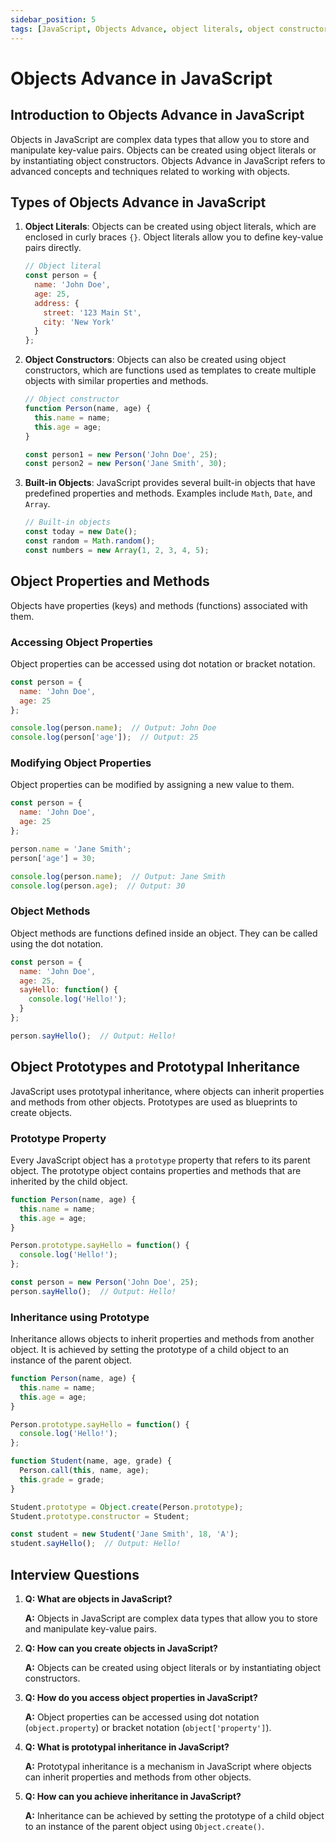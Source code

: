 ```yaml
---
sidebar_position: 5
tags: [JavaScript, Objects Advance, object literals, object constructors, prototypes, prototypal inheritance]
---
```


# Objects Advance in JavaScript

## Introduction to Objects Advance in JavaScript
Objects in JavaScript are complex data types that allow you to store and manipulate key-value pairs. Objects can be created using object literals or by instantiating object constructors. Objects Advance in JavaScript refers to advanced concepts and techniques related to working with objects.

## Types of Objects Advance in JavaScript
1. **Object Literals**: Objects can be created using object literals, which are enclosed in curly braces `{}`. Object literals allow you to define key-value pairs directly.
   ```javascript
   // Object literal
   const person = {
     name: 'John Doe',
     age: 25,
     address: {
       street: '123 Main St',
       city: 'New York'
     }
   };
   ```

2. **Object Constructors**: Objects can also be created using object constructors, which are functions used as templates to create multiple objects with similar properties and methods.
   ```javascript
   // Object constructor
   function Person(name, age) {
     this.name = name;
     this.age = age;
   }
   
   const person1 = new Person('John Doe', 25);
   const person2 = new Person('Jane Smith', 30);
   ```

3. **Built-in Objects**: JavaScript provides several built-in objects that have predefined properties and methods. Examples include `Math`, `Date`, and `Array`.
   ```javascript
   // Built-in objects
   const today = new Date();
   const random = Math.random();
   const numbers = new Array(1, 2, 3, 4, 5);
   ```

## Object Properties and Methods
Objects have properties (keys) and methods (functions) associated with them.

### Accessing Object Properties
Object properties can be accessed using dot notation or bracket notation.
```javascript
const person = {
  name: 'John Doe',
  age: 25
};

console.log(person.name);  // Output: John Doe
console.log(person['age']);  // Output: 25
```

### Modifying Object Properties
Object properties can be modified by assigning a new value to them.
```javascript
const person = {
  name: 'John Doe',
  age: 25
};

person.name = 'Jane Smith';
person['age'] = 30;

console.log(person.name);  // Output: Jane Smith
console.log(person.age);  // Output: 30
```

### Object Methods
Object methods are functions defined inside an object. They can be called using the dot notation.
```javascript
const person = {
  name: 'John Doe',
  age: 25,
  sayHello: function() {
    console.log('Hello!');
  }
};

person.sayHello();  // Output: Hello!
```

## Object Prototypes and Prototypal Inheritance
JavaScript uses prototypal inheritance, where objects can inherit properties and methods from other objects. Prototypes are used as blueprints to create objects.

### Prototype Property
Every JavaScript object has a `prototype` property that refers to its parent object. The prototype object contains properties and methods that are inherited by the child object.
```javascript
function Person(name, age) {
  this.name = name;
  this.age = age;
}

Person.prototype.sayHello = function() {
  console.log('Hello!');
};

const person = new Person('John Doe', 25);
person.sayHello();  // Output: Hello!
```

### Inheritance using Prototype
Inheritance allows objects to inherit properties and methods from another object. It is achieved by setting the prototype of a child object to an instance of the parent object.
```javascript
function Person(name, age) {
  this.name = name;
  this.age = age;
}

Person.prototype.sayHello = function() {
  console.log('Hello!');
};

function Student(name, age, grade) {
  Person.call(this, name, age);
  this.grade = grade;
}

Student.prototype = Object.create(Person.prototype);
Student.prototype.constructor = Student;

const student = new Student('Jane Smith', 18, 'A');
student.sayHello();  // Output: Hello!
```

## Interview Questions

1. **Q: What are objects in JavaScript?**
   
   **A:** Objects in JavaScript are complex data types that allow you to store and manipulate key-value pairs.

2. **Q: How can you create objects in JavaScript?**
   
   **A:** Objects can be created using object literals or by instantiating object constructors.

3. **Q: How do you access object properties in JavaScript?**
   
   **A:** Object properties can be accessed using dot notation (`object.property`) or bracket notation (`object['property']`).

4. **Q: What is prototypal inheritance in JavaScript?**
   
   **A:** Prototypal inheritance is a mechanism in JavaScript where objects can inherit properties and methods from other objects.

5. **Q: How can you achieve inheritance in JavaScript?**
   
   **A:** Inheritance can be achieved by setting the prototype of a child object to an instance of the parent object using `Object.create()`.
